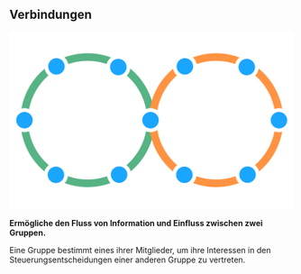 ## Verbindungen

![right,fit](img/structural-patterns/link.png)

**Ermögliche den Fluss von Information und Einfluss zwischen zwei Gruppen.**

Eine Gruppe bestimmt eines ihrer Mitglieder, um ihre Interessen in den Steuerungsentscheidungen einer anderen Gruppe zu vertreten.